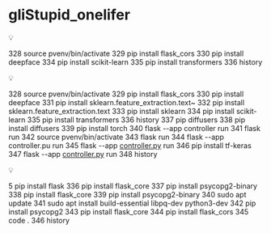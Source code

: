 # gliStupid_onelifer
<aside>
💡

328  source pvenv/bin/activate
329  pip install flask_cors
330  pip install deepface
334  pip install scikit-learn
335  pip install transformers
336  history

</aside>

<aside>
💡

328  source pvenv/bin/activate
329  pip install flask_cors
330  pip install deepface
331  pip install sklearn.feature_extraction.text~
332  pip install sklearn.feature_extraction.text
333  pip install sklearn
334  pip install scikit-learn
335  pip install transformers
336  history
337  pip diffusers
338  pip install diffusers
339  pip install torch
340  flask --app controller run
341  flask run
342  source pvenv/bin/activate
343  flask run
344  flask --app controller.pu run
345  flask --app [controller.py](http://controller.py/) run
346  pip install tf-keras
347  flask --app [controller.py](http://controller.py/) run
348  history

</aside>

<aside>
💡

5  pip install flask
336  pip install flask_core
337  pip install psycopg2-binary
338  pip install flask_core
339  pip install psycopg2-binary
340  sudo apt update
341  sudo apt install build-essential libpq-dev python3-dev
342  pip install psycopg2
343  pip install flask_core
344  pip install flask_cors
345  code .
346  history

</aside>